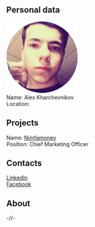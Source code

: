 ## Personal data
![ photo](photo/alex_kharchevnikov.jpg)  
Name: Alex Kharchevnikov  
Location:
## Projects 
Name: [Nimfamoney](../projects/nimfamoney.md)  
Position: Chief Marketing Officer   
## Contacts
[LinkedIn](https://www.linkedin.com/in/%D0%B0%D0%BB%D0%B5%D0%BA%D1%81%D0%B0%D0%BD%D0%B4%D1%80-%D1%85%D0%B0%D1%80%D1%87%D0%B5%D0%B2%D0%BD%D0%B8%D0%BA%D0%BE%D0%B2-ab4338141/)  
[Facebook](https://www.facebook.com/AlexanderNimfamoney)  
## About
-//-
